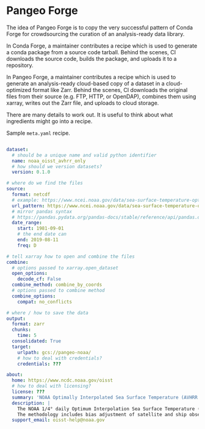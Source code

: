 # Pangeo Forge

The idea of Pangeo Forge is to copy the very successful pattern of Conda Forge
for crowdsourcing the curation of an analysis-ready data library.

In Conda Forge, a maintainer contributes a recipe which is used to generate a
conda package from a source code tarball. Behind the scenes, CI downloads the
source code, builds the package, and uploads it to a repository.

In Pangeo Forge, a maintainer contributes a recipe which is used to generate
an analysis-ready cloud-based copy of a dataset in a cloud-optimized format
like Zarr. Behind the scenes, CI downloads the original files from their
source (e.g. FTP, HTTP, or OpenDAP), combines them using xarray, writes out
the Zarr file, and uploads to cloud storage.

There are many details to work out. It is useful to think about what ingredients
might go into a recipe.

Sample `meta.yaml` recipe.

```yaml

dataset:
  # should be a unique name and valid python identifier
  name: noaa_oisst_avhrr_only
  # how should we version datasets?
  version: 0.1.0

# where do we find the files
source:
  format: netcdf
  # example: https://www.ncei.noaa.gov/data/sea-surface-temperature-optimum-interpolation/access/avhrr-only/198109/avhrr-only-v2.19810901.nc
  url_pattern: https://www.ncei.noaa.gov/data/sea-surface-temperature-optimum-interpolation/access/avhrr-only/{{ yyyymm }}/avhrr-only-v2.{{ yyyymmdd }}.nc
  # mirror pandas syntax
  # https://pandas.pydata.org/pandas-docs/stable/reference/api/pandas.date_range.html
  date_range:
    start: 1981-09-01
    # the end date can
    end: 2019-08-11
    freq: D

# tell xarray how to open and combine the files
combine:
  # options passed to xarray.open_dataset
  open_options:
    decode_cf: False
  combine_method: combine_by_coords
  # options passed to combine method
  combine_options:
    compat: no_conflicts

# where / how to save the data
output:
  format: zarr
  chunks:
    time: 5
  consolidated: True
  target:
    urlpath: gcs://pangeo-noaa/
    # how to deal with credentials?
    credentials: ???

about:
  home: https://www.ncdc.noaa.gov/oisst
  # how to deal with licensing?
  license: ???
  summary: 'NOAA Optimally Interpolated Sea Surface Temperature (AVHRR Only)'
  description: |
    The NOAA 1/4° daily Optimum Interpolation Sea Surface Temperature (or daily OISST) is an analysis constructed by combining observations from different platforms (satellites, ships, buoys) on a regular global grid. A spatially complete SST map is produced by interpolating to fill in gaps.
    The methodology includes bias adjustment of satellite and ship observations (referenced to buoys) to compensate for platform differences and sensor biases. This proved critical during the Mt. Pinatubo eruption in 1991, when the widespread presence of volcanic aerosols resulted in infrared satellite temperatures that were much cooler than actual ocean temperatures (Reynolds 1993).
  support_email: oisst-help@noaa.gov
```
